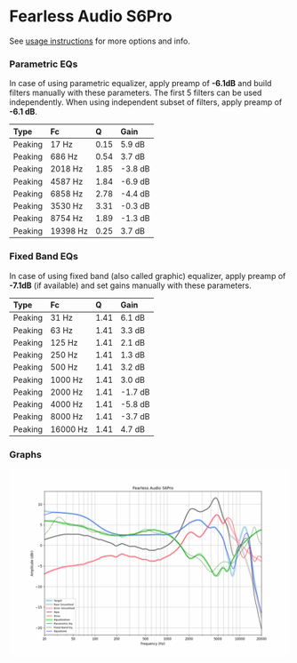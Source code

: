 # Fearless Audio S6Pro
See [usage instructions](https://github.com/jaakkopasanen/AutoEq#usage) for more options and info.

### Parametric EQs
In case of using parametric equalizer, apply preamp of **-6.1dB** and build filters manually
with these parameters. The first 5 filters can be used independently.
When using independent subset of filters, apply preamp of **-6.1 dB**.

| Type    | Fc       |    Q | Gain    |
|:--------|:---------|:-----|:--------|
| Peaking | 17 Hz    | 0.15 | 5.9 dB  |
| Peaking | 686 Hz   | 0.54 | 3.7 dB  |
| Peaking | 2018 Hz  | 1.85 | -3.8 dB |
| Peaking | 4587 Hz  | 1.84 | -6.9 dB |
| Peaking | 6858 Hz  | 2.78 | -4.4 dB |
| Peaking | 3530 Hz  | 3.31 | -0.3 dB |
| Peaking | 8754 Hz  | 1.89 | -1.3 dB |
| Peaking | 19398 Hz | 0.25 | 3.7 dB  |

### Fixed Band EQs
In case of using fixed band (also called graphic) equalizer, apply preamp of **-7.1dB**
(if available) and set gains manually with these parameters.

| Type    | Fc       |    Q | Gain    |
|:--------|:---------|:-----|:--------|
| Peaking | 31 Hz    | 1.41 | 6.1 dB  |
| Peaking | 63 Hz    | 1.41 | 3.3 dB  |
| Peaking | 125 Hz   | 1.41 | 2.1 dB  |
| Peaking | 250 Hz   | 1.41 | 1.3 dB  |
| Peaking | 500 Hz   | 1.41 | 3.2 dB  |
| Peaking | 1000 Hz  | 1.41 | 3.0 dB  |
| Peaking | 2000 Hz  | 1.41 | -1.7 dB |
| Peaking | 4000 Hz  | 1.41 | -5.8 dB |
| Peaking | 8000 Hz  | 1.41 | -3.7 dB |
| Peaking | 16000 Hz | 1.41 | 4.7 dB  |

### Graphs
![](./Fearless%20Audio%20S6Pro.png)